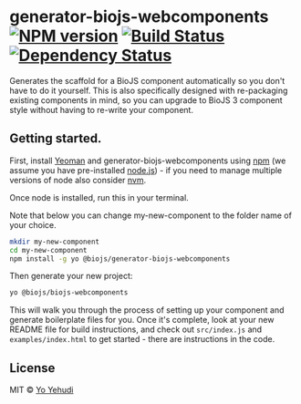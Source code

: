 # generator-biojs-webcomponents [![NPM version][npm-image]][npm-url] [![Build Status][travis-image]][travis-url] [![Dependency Status][daviddm-image]][daviddm-url]
Generates the scaffold for a BioJS component automatically so you don't have to do it yourself. This is also specifically designed with re-packaging existing components in mind, so you can upgrade to BioJS 3 component style without having to re-write your component.



## Getting started.

First, install [Yeoman](http://yeoman.io) and generator-biojs-webcomponents using [npm](https://www.npmjs.com/) (we assume you have pre-installed [node.js](https://nodejs.org/)) - if you need to manage multiple versions of node also consider [nvm](https://github.com/creationix/nvm).

Once node is installed, run this in your terminal.

Note that below you can change my-new-component to the folder name of your choice. 

```bash
mkdir my-new-component 
cd my-new-component
npm install -g yo @biojs/generator-biojs-webcomponents
```

Then generate your new project:

```bash
yo @biojs/biojs-webcomponents
```

This will walk you through the process of setting up your component and generate boilerplate files for you. 
Once it's complete, look at your new README file for build instructions, and check out `src/index.js`
and `examples/index.html` to get started - there are instructions in the code. 


## License

MIT © [Yo Yehudi](http://www.yo-yehudi.com)

[npm-image]: https://badge.fury.io/js/%40biojs%2Fgenerator-biojs-webcomponents.svg
[npm-url]: https://npmjs.org/package/%40biojs%2Fgenerator-biojs-webcomponents
[travis-image]: https://travis-ci.org/biojs/generator-biojs-webcomponents.svg?branch=master
[travis-url]: https://travis-ci.org/biojs/generator-biojs-webcomponents
[daviddm-image]: https://david-dm.org/biojs/generator-biojs-webcomponents.svg?theme=shields.io
[daviddm-url]: https://david-dm.org/biojs/generator-biojs-webcomponents
